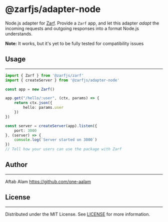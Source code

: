 # @zarfjs/adapter-node

Node.js adapter for [Zarf](https://github.com/zarfjs/zarf). Provide a `Zarf` app, and let this adapter _adapt_ the incoming requests and outgoing responses into a format Node.js understands.

**Note:** It works, but it's yet to be fully tested for compatibility issues

## Usage
---
```ts
import { Zarf } from '@zarfjs/zarf'
import { createServer } from '@zarfjs/adapter-node'

const app = new Zarf()

app.get("/hello/:user", (ctx, params) => {
    return ctx.json({
        hello: params.user
    })
})

const server = createServer(app).listen({
    port: 3000
}, (server) => {
    console.log(`Server started on 3000`)
})
// Tell how your users can use the package with Zarf
```

## Author
---
Aftab Alam https://github.com/one-aalam

## License
---
Distributed under the MIT License. See [LICENSE](./LICENSE) for more information.
